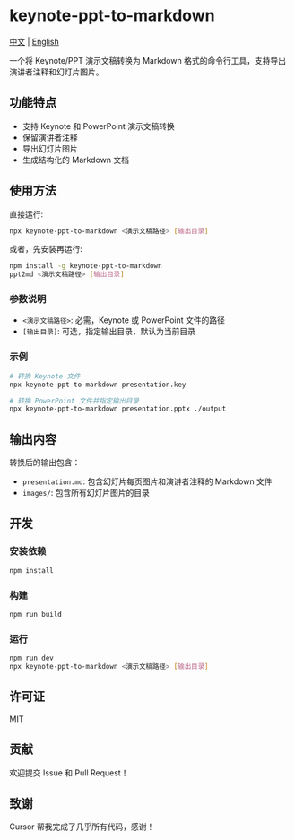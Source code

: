 # keynote-ppt-to-markdown

[中文](README.md) | [English](README_en.md)

一个将 Keynote/PPT 演示文稿转换为 Markdown 格式的命令行工具，支持导出演讲者注释和幻灯片图片。

## 功能特点

- 支持 Keynote 和 PowerPoint 演示文稿转换
- 保留演讲者注释
- 导出幻灯片图片
- 生成结构化的 Markdown 文档

## 使用方法

直接运行:

```bash
npx keynote-ppt-to-markdown <演示文稿路径> [输出目录]
```

或者，先安装再运行:

```bash
npm install -g keynote-ppt-to-markdown
ppt2md <演示文稿路径> [输出目录]
```

### 参数说明

- `<演示文稿路径>`: 必需，Keynote 或 PowerPoint 文件的路径
- `[输出目录]`: 可选，指定输出目录，默认为当前目录

### 示例

```bash
# 转换 Keynote 文件
npx keynote-ppt-to-markdown presentation.key

# 转换 PowerPoint 文件并指定输出目录
npx keynote-ppt-to-markdown presentation.pptx ./output
```

## 输出内容

转换后的输出包含：

- `presentation.md`: 包含幻灯片每页图片和演讲者注释的 Markdown 文件
- `images/`: 包含所有幻灯片图片的目录

## 开发

### 安装依赖

```bash
npm install
```

### 构建

```bash
npm run build
```

### 运行

```bash
npm run dev
npx keynote-ppt-to-markdown <演示文稿路径> [输出目录]
```

## 许可证

MIT

## 贡献

欢迎提交 Issue 和 Pull Request！

## 致谢

Cursor 帮我完成了几乎所有代码，感谢！
